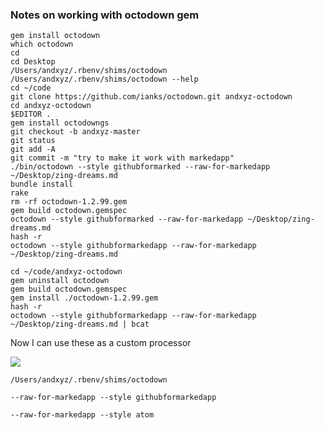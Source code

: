 
### Notes on working with octodown gem

```shell
gem install octodown
which octodown
cd
cd Desktop
/Users/andxyz/.rbenv/shims/octodown
/Users/andxyz/.rbenv/shims/octodown --help
cd ~/code
git clone https://github.com/ianks/octodown.git andxyz-octodown
cd andxyz-octodown
$EDITOR .
gem install octodowngs
git checkout -b andxyz-master
git status
git add -A
git commit -m "try to make it work with markedapp"
./bin/octodown --style githubformarked --raw-for-markedapp ~/Desktop/zing-dreams.md
bundle install
rake
rm -rf octodown-1.2.99.gem
gem build octodown.gemspec
octodown --style githubformarked --raw-for-markedapp ~/Desktop/zing-dreams.md
hash -r
octodown --style githubformarkedapp --raw-for-markedapp ~/Desktop/zing-dreams.md

cd ~/code/andxyz-octodown
gem uninstall octodown
gem build octodown.gemspec
gem install ./octodown-1.2.99.gem
hash -r
octodown --style githubformarkedapp --raw-for-markedapp ~/Desktop/zing-dreams.md | bcat

```


Now I can use these as a custom processor

![](http://cl.ly/3q3b1q1g192C/Image%202016-01-25%20at%206.17.38%20PM.png)

`/Users/andxyz/.rbenv/shims/octodown`

`--raw-for-markedapp --style githubformarkedapp`

`--raw-for-markedapp --style atom`
